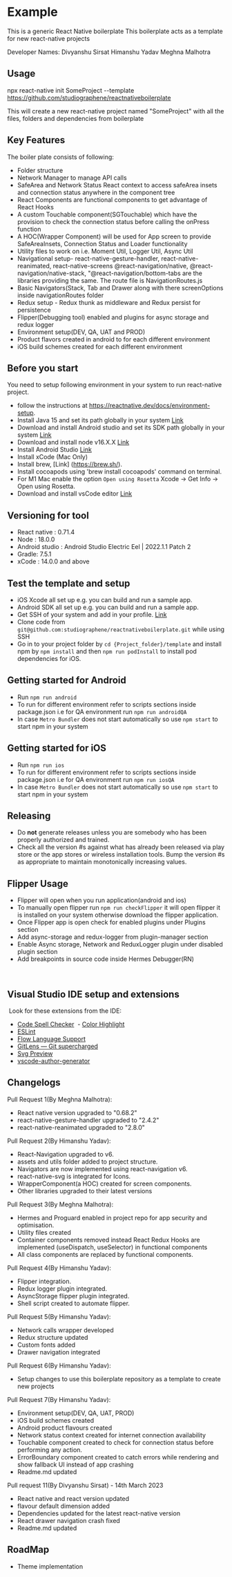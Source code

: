 # Example

This is a generic React Native boilerplate
This boilerplate acts as a template for new react-native projects

Developer Names:
Divyanshu Sirsat
Himanshu Yadav
Meghna Malhotra

## Usage

npx react-native init SomeProject --template https://github.com/studiographene/reactnativeboilerplate

This will create a new react-native project named "SomeProject" with all the files, folders and dependencies from boilerplate

## Key Features

The boiler plate consists of following:

- Folder structure
- Network Manager to manage API calls
- SafeArea and Network Status React context to access safeArea insets and connection status anywhere in the component tree
- React Components are functional components to get advantage of React Hooks
- A custom Touchable component(SGTouchable) which have the provision to check the connection status before calling the onPress function
- A HOC(Wrapper Component) will be used for App screen to provide SafeAreaInsets, Connection Status and Loader functionality
- Utility files to work on i.e. Moment Util, Logger Util, Async Util
- Navigational setup- react-native-gesture-handler, react-native-reanimated, react-native-screens
  @react-navigation/native, @react-navigation/native-stack, "@react-navigation/bottom-tabs are the libraries providing
  the same. The route file is NavigationRoutes.js
- Basic Navigators(Stack, Tab and Drawer along with there screenOptions inside navigationRoutes folder
- Redux setup - Redux thunk as middleware and Redux persist for persistence
- Flipper(Debugging tool) enabled and plugins for async storage and redux logger
- Environment setup(DEV, QA, UAT and PROD)
- Product flavors created in android to for each different environment
- iOS build schemes created for each different environment

## Before you start

You need to setup following environment in your system to run react-native project.

- follow the instructions at https://reactnative.dev/docs/environment-setup.
- Install Java 15 and set its path globally in your system [Link](https://docs.oracle.com/en/java/javase/15/install/installation-jdk-macos.html#GUID-2FE451B0-9572-4E38-A1A5-568B77B146DE)
- Download and install Android studio and set its SDK path globally in your system [Link](https://developer.android.com/studio)
- Download and install node v16.X.X [Link](https://nodejs.org/en/download/)
- Install Android Studio [Link](https://developer.android.com/studio/)
- Install xCode (Mac Only)
- Install brew, [Link] (https://brew.sh/).
- Install cocoapods using 'brew install cocoapods' command on terminal.
- For M1 Mac enable the option `Open using Rosetta` Xcode -> Get Info -> Open using Rosetta.
- Download and install vsCode editor [Link](https://code.visualstudio.com/download)

## Versioning for tool

- React native : 0.71.4
- Node : 18.0.0
- Android studio : Android Studio Electric Eel | 2022.1.1 Patch 2
- Gradle: 7.5.1
- xCode : 14.0.0 and above

## Test the template and setup

- iOS Xcode all set up e.g. you can build and run a sample app.
- Android SDK all set up e.g. you can build and run a sample app.
- Get SSH of your system and add in your profile. [Link](https://docs.github.com/en/enterprise-server@3.1/authentication/connecting-to-github-with-ssh/generating-a-new-ssh-key-and-adding-it-to-the-ssh-agent)
- Clone code from `git@github.com:studiographene/reactnativeboilerplate.git` while using SSH
- Go in to your project folder by `cd {Project_folder}/template` and install npm by `npm install` and then `npm run podInstall` to install pod dependencies for iOS.

## Getting started for Android

- Run `npm run android`
- To run for different environment refer to scripts sections inside package.json i.e for QA environment run `npm run androidQA`
- In case `Metro Bundler` does not start automatically so use `npm start` to start npm in your system

## Getting started for iOS

- Run `npm run ios`
- To run for different environment refer to scripts sections inside package.json i.e for QA environment run `npm run iosQA`
- In case `Metro Bundler` does not start automatically so use `npm start` to start npm in your system
  ​

## Releasing

- Do **not** generate releases unless you are somebody who has been properly authorized and trained.
- Check all the version #s against what has already been released via play store or the app stores or wireless installation tools. Bump the version #s as appropriate to maintain monotonically increasing values.

## Flipper Usage

- Flipper will open when you run application(android and ios)
- To manually open flipper run `npm run checkFlipper` it will open flipper it is installed on your system otherwise download the flipper application.
- Once Flipper app is open check for enabled plugins under Plugins section
- Add async-storage and redux-logger from plugin-manager section
- Enable Async storage, Network and ReduxLogger plugin under disabled plugin section
- Add breakpoints in source code inside Hermes Debugger(RN)

​

## Visual Studio IDE setup and extensions

​
Look for these extensions from the IDE:
​

- [Code Spell Checker](https://marketplace.visualstudio.com/items?itemName=streetsidesoftware.code-spell-checker)
  ​ - [Color Highlight](https://marketplace.visualstudio.com/items?itemName=naumovs.color-highlight)
- [ESLint](https://marketplace.visualstudio.com/items?itemName=dbaeumer.vscode-eslint)
- [Flow Language Support](https://marketplace.visualstudio.com/items?itemName=flowtype.flow-for-vscode)
- [GitLens — Git supercharged](https://marketplace.visualstudio.com/items?itemName=eamodio.gitlens)
- [Svg Preview](https://marketplace.visualstudio.com/items?itemName=SimonSiefke.svg-preview)
- [vscode-author-generator](https://marketplace.visualstudio.com/items?itemName=edwardhjp.vscode-author-generator)

## Changelogs

Pull Request 1(By Meghna Malhotra):

- React native version upgraded to "0.68.2"
- react-native-gesture-handler upgraded to "2.4.2"
- react-native-reanimated upgraded to "2.8.0"

Pull Request 2(By Himanshu Yadav):

- React-Navigation upgraded to v6.
- assets and utils folder added to project structure.
- Navigators are now implemented using react-navigation v6.
- react-native-svg is integrated for Icons.
- WrapperComponent(a HOC) created for screen components.
- Other libraries upgraded to their latest versions

Pull Request 3(By Meghna Malhotra):

- Hermes and Proguard enabled in project repo for app security and optimisation.
- Utility files created
- Container components removed instead React Redux Hooks are implemented (useDispatch, useSelector) in functional components
- All class components are replaced by functional components.

Pull Request 4(By Himanshu Yadav):

- Flipper integration.
- Redux logger plugin integrated.
- AsyncStorage flipper plugin integrated.
- Shell script created to automate flipper.

Pull Request 5(By Himanshu Yadav):

- Network calls wrapper developed
- Redux structure updated
- Custom fonts added
- Drawer navigation integrated

Pull Request 6(By Himanshu Yadav):

- Setup changes to use this boilerplate repository as a template to create new projects

Pull Request 7(By Himanshu Yadav):

- Environment setup(DEV, QA, UAT, PROD)
- iOS build schemes created
- Android product flavours created
- Network status context created for internet connection availability
- Touchable component created to check for connection status before performing any action.
- ErrorBoundary component created to catch errors while rendering and show fallback UI instead of app crashing
- Readme.md updated

Pull request 11(By Divyanshu Sirsat) - 14th March 2023

- React native and react version updated
- flavour default dimension added
- Dependencies updated for the latest react-native version
- React drawer navigation crash fixed
- Readme.md updated

## RoadMap

- Theme implementation
